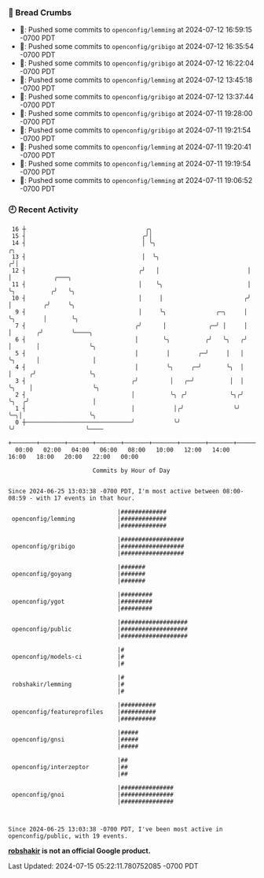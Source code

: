 ### 🍞 Bread Crumbs

 * 🚢: Pushed some commits to `openconfig/lemming` at 2024-07-12 16:59:15 -0700 PDT
 * 🚢: Pushed some commits to `openconfig/gribigo` at 2024-07-12 16:35:54 -0700 PDT
 * 🚢: Pushed some commits to `openconfig/gribigo` at 2024-07-12 16:22:04 -0700 PDT
 * 🚢: Pushed some commits to `openconfig/lemming` at 2024-07-12 13:45:18 -0700 PDT
 * 🚢: Pushed some commits to `openconfig/gribigo` at 2024-07-12 13:37:44 -0700 PDT
 * 🚢: Pushed some commits to `openconfig/gribigo` at 2024-07-11 19:28:00 -0700 PDT
 * 🚢: Pushed some commits to `openconfig/gribigo` at 2024-07-11 19:21:54 -0700 PDT
 * 🚢: Pushed some commits to `openconfig/lemming` at 2024-07-11 19:20:41 -0700 PDT
 * 🚢: Pushed some commits to `openconfig/lemming` at 2024-07-11 19:19:54 -0700 PDT
 * 🚢: Pushed some commits to `openconfig/lemming` at 2024-07-11 19:06:52 -0700 PDT

### 🕘 Recent Activity
```
 16 ┼                                  ╭╮
 15 ┤                                 ╭╯│
 14 ┤                                 │ ╰╮                           ╭╮
 13 ┤                                 │  ╰╮                         ╭╯│
 12 ┤                                ╭╯   │                         │ │            ╭───╮
 11 ┤                                │    ╰╮                        │ ╰╮          ╭╯   ╰╮
 10 ┤                                │     │                       ╭╯  │         ╭╯     ╰╮
  9 ┤                                │     ╰╮              ╭─╮     │   ╰╮        │       ╰╮
  7 ┤                               ╭╯      │            ╭─╯ │     │    │       ╭╯        ╰────╮
  6 ┤                               │       ╰╮          ╭╯   ╰╮   ╭╯    │       │              ╰╮
  5 ┤                               │        │        ╭─╯     │   │     ╰╮      │               │
  4 ┤                               │        ╰╮     ╭─╯       ╰╮  │      │     ╭╯               ╰╮
  3 ┤                              ╭╯         │   ╭─╯          │  │      ╰╮    │                 ╰╮
  2 ┤                              │          ╰╮ ╭╯            ╰╮╭╯       ╰╮  ╭╯                  │
  1 ┤                              │           │╭╯              ╰╯         ╰─╮│                   ╰╮
  0 ┼──────────────────────────────╯           ╰╯                            ╰╯                    ╰────
    +───────+───────+───────+───────+───────+───────+───────+───────+───────+───────+───────+───────+────
  00:00   02:00   04:00   06:00   08:00   10:00   12:00   14:00   16:00   18:00   20:00   22:00   00:00   

						Commits by Hour of Day


Since 2024-06-25 13:03:38 -0700 PDT, I'm most active between 08:00-08:59 - with 17 events in that hour.

```



```
                               |#############
 openconfig/lemming            |#############
                               |#############

                               |##################
 openconfig/gribigo            |##################
                               |##################

                               |#######
 openconfig/goyang             |#######
                               |#######

                               |#########
 openconfig/ygot               |#########
                               |#########

                               |###################
 openconfig/public             |###################
                               |###################

                               |#
 openconfig/models-ci          |#
                               |#

                               |#
 robshakir/lemming             |#
                               |#

                               |##########
 openconfig/featureprofiles    |##########
                               |##########

                               |#####
 openconfig/gnsi               |#####
                               |#####

                               |##
 openconfig/interzeptor        |##
                               |##

                               |###############
 openconfig/gnoi               |###############
                               |###############



Since 2024-06-25 13:03:38 -0700 PDT, I've been most active in openconfig/public, with 19 events.

```
**[robshakir](mailto:robjs@google.com) is not an official Google product.**  


Last Updated: 2024-07-15 05:22:11.780752085 -0700 PDT
